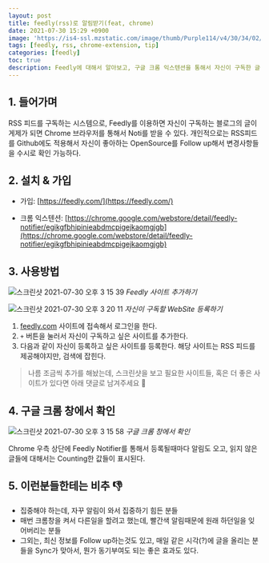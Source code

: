 ```yaml
---
layout: post
title: feedly(rss)로 알림받기(feat, chrome)
date: 2021-07-30 15:29 +0900
image: 'https://is4-ssl.mzstatic.com/image/thumb/Purple114/v4/30/34/02/30340262-7832-1c60-2ad0-e743d167eb80/AppIcon-0-0-1x_U007emarketing-0-0-0-10-0-0-sRGB-0-0-0-GLES2_U002c0-512MB-85-220-0-0.png/1200x630wa.png'
tags: [feedly, rss, chrome-extension, tip]
categories: [feedly]
toc: true
description: Feedly에 대해서 알아보고, 구글 크롬 익스텐션을 통해서 자신이 구독한 글들을 받아볼 수 있는 설정에 대해서 알아보자.
---
```

## 1. 들어가며

RSS 피드를 구독하는 시스템으로, Feedly를 이용하면 자신이 구독하는 블로그의 글이 게제가 되면 Chrome 브라우저를 통해서 Noti를 받을 수 있다. 개인적으로는 RSS피드를 Github에도 적용해서 자신이 좋아하는 OpenSource를 Follow up해서 변경사항들을 수시로 확인 가능하다. 



## 2. 설치 & 가입 

- 가입: [https://feedly.com/](https://feedly.com/)

- 크롬 익스텐션: [https://chrome.google.com/webstore/detail/feedly-notifier/egikgfbhipinieabdmcpigejkaomgjgb](https://chrome.google.com/webstore/detail/feedly-notifier/egikgfbhipinieabdmcpigejkaomgjgb) 



## 3. 사용방법

![스크린샷 2021-07-30 오후 3 15 39](https://user-images.githubusercontent.com/28615416/127609696-c84a9f67-07ea-4fde-bcda-3ddc85750342.png)
*Feedly 사이트 추가하기*

![스크린샷 2021-07-30 오후 3 20 11](https://user-images.githubusercontent.com/28615416/127609761-347aa18e-e533-4d26-b4b7-ad96260774df.png)
*자신이 구독할 WebSite 등록하기*

1. [feedly.com](https://feedly.com/) 사이트에 접속해서 로그인을 한다. 
2. `+` 버튼을 눌러서 자신이 구독하고 싶은 사이트를 추가한다. 
3. 다음과 같이 자신이 등록하고 싶은 사이트를 등록한다. 해당 사이트는 RSS 피드를 제공해야지만, 검색에 잡힌다.  

> 나름 조금씩 추가를 해놨는데, 스크린샷을 보고 필요한 사이트들, 혹은 더 좋은 사이트가 있다면 아래 댓글로 남겨주세요 🙏







## 4. 구글 크롬 창에서 확인

![스크린샷 2021-07-30 오후 3 15 58](https://user-images.githubusercontent.com/28615416/127609691-5dcc9de5-752c-4e81-9fc7-ca8c7cec60a6.png)
*구글 크롬 창에서 확인* 

Chrome 우측 상단에 Feedly Notifier를 통해서 등록될때마다 알림도 오고, 읽지 않은 글들에 대해서는 Counting한 값들이 표시된다. 



## 5. 이런분들한테는 비추 👎

- 집중해야 하는데, 자꾸 알림이 와서 집중하기 힘든 분들
- 매번 크롬창을 켜서 다른일을 할려고 했는데, 빨간색 알림때문에 원래 하던일을 잊어버리는 분들 
- 그외는, 최신 정보를 Follow up하는것도 있고, 매일 같은 시각(?)에 글을 올리는 분들을 Sync가 맞아서, 뭔가 동기부여도 되는 좋은 효과도 있다.

